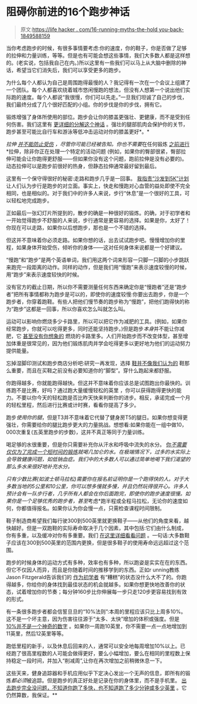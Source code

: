 # 阻碍你前进的16个跑步神话

> 原文:[https://life hacker . com/16-running-myths-the-hold you-back-1849588159](https://lifehacker.com/16-running-myths-that-are-holding-you-back-1849588159)

当你考虑跑步的时候，有很多事情要考虑:你的速度，你的鞋子，你是否做了足够的拉伸和力量训练，等等。但是也有可能会想这些事情，我们大多数人都是这样想的。(老实说，包括我自己在内。)所以这里有一些我们可以马上从大脑中删除的神话，希望当它们消失后，我们可以享受更多的跑步。

为什么每个人都认为自己是周围跑得最慢的人？我记得有一次在一个会议上组建了一个团队。每个人都喜欢绕着城市悠闲慢跑的想法，但没有人想第一个说出他们实际跑的速度。每个人都说“我很慢，你们可以先走。”一旦我们坦诚了自己的步伐，我们最终分成了几个很好匹配的小组。你的步伐是你的步伐，拥有它。

锻炼增强了身体所使用的部位。跑步会让你的膝盖更强壮、更健康，而不是受到任何伤害。我们这里有 [更详细的分解这个神话](https://lifehacker.com/stop-saying-exercise-ruins-your-knees-ffs-1848789932) 。强壮的腿部肌肉会保护你的关节，跑步甚至可能比自行车和游泳等低冲击运动对你的膝盖更好*。*

 *拉伸 [并不能防止受伤](https://lifehacker.com/the-truth-about-stretching-when-it-helps-and-when-it-d-1718270464) ，尽管你可能已经被告知。你也不需要*在任何锻炼 [之前进行](https://lifehacker.com/should-you-stretch-before-or-after-your-workout-1849401371)*拉伸，除非你正在处理一个特定的活动问题 (例如，如果你的臀部很紧，臀部拉伸可能会让你跑得更舒服——但如果你没有这个问题，跑前拉伸是没有必要的)。动态拉伸可以是跑步前很好的热身，但静态拉伸通常最好留到最后。

这里有一个保守得很好的秘密:走路和跑步几乎是一回事。 [我指责“沙发到5K”计划](https://lifehacker.com/the-case-against-couch-to-5k-and-what-to-try-instead-1847387867) 让人们认为步行是跑步的对立面。事实上，快走和慢跑对心血管的益处即使不完全相同，也是相似的。对于我们中的许多人来说，步行“休息”是一个很好的工具，可以轻松地完成跑步。

正如最后一张幻灯片所提到的，散步的确是一种很好的锻炼。的确，对于初学者和一开始觉得跑步不舒服的人来说，步行通常是更容易的选择。如果是你，太好了！你现在可以走路，如果你以后想跑步，那也是一个不错的选择。

但这并不意味着你必须走路。如果你想的话，出去试试跑步吧。慢慢增加你的里程，如果身体开始受伤，倾听你的身体——这对任何身体来说都是一个好建议。

“慢跑”和“跑步”是两个英语单词，我们用这两个词来形容一只脚一只脚的小步跳跃来跑完一段距离的动作。同样的动作，但是我们用“慢跑”来表示速度较慢的时候，用“跑步”来表示速度较快的时候。

没有官方的截止日期，所以你不需要测量任何东西来确定你是“慢跑者”还是“跑步者”把所有事情都称为跑步是可以的，即使你的速度较慢:你要出去跑步，你是一个跑步者，你穿着跑鞋。有些人把他们慢节奏的跑步称为“慢跑”，把他们跑得快的称为“跑步”这都是一回事，所以你喜欢怎么叫就怎么叫。

运动可以影响你燃烧多少卡路里，所以可以把它作为减肥的工具。(例如，如果你经常跑步，你就可以吃得更多，同时还能坚持跑步。)但是跑步*本身*并不能让你减肥，它 [甚至没有你想象的](https://lifehacker.com/exercise-doesnt-burn-as-many-extra-calories-as-you-thin-1847333493) 燃烧的卡路里多。人们开始跑步而不改变体型，甚至增加体重是很常见的，因为他们锻炼肌肉并学会吃得更多以更好地为他们的运动努力提供能量。

忘掉湿脚印测试和跑步商店分析吧:研究一再发现，选择 [鞋并不像我们认为的](https://lifehacker.com/why-youre-overthinking-your-running-shoes-according-to-1849458897) 鞋那么重要，而且在买鞋之前没有必要知道你的“脚型”。穿什么跑起来都舒服。

你跑得越多，你就能跑得越快。但这并不意味着你应该总是试图跑出你最快的。训练跑不是比赛，好吗？通过跑大量缓慢轻松的英里 ，你可以获得跑得更快的能力。不要以你今天的轻松跑是否比昨天快来判断你的进步。相反，承诺完成一个月的轻松里程，然后进行比赛或计时赛，看看你提高了多少。

跑步*使用你的腿*，但是T3并不意味着它代替了健身房T5的腿日。如果你想变得更强壮，你需要给你的腿比跑步更大的力量挑战。想想看:如果你能在一组中做10，000次重复(五英里跑步的步数)，这并不真正等同于力量训练。

喝足够的水很重要，但是你只需要补充你从汗水和呼吸中流失的水分。 [你*不需要仅仅为了完成一个短时间的锻炼*](https://lifehacker.com/4-myths-about-hydration-that-refuse-to-die-1707637866)*就喝几加仑的水。在极端情况下，过多的水实际上会导致健康问题，如低钠血症。我们中的大多数人可以通过简单地喝下我们渴望的那么多水来很好地补充水分。*

 *只有少数比赛(如波士顿马拉松)需要你在报名前证明你是一个跑得快的人。对于大多数当地的5公里和10公里，你可以想多慢就多慢，并且仍然玩得很开心。许多人预计会有一队步行者，几乎所有人都会在你后面跑完，即使你的跑步速度很慢。如果你是一个足够优秀的跑步者，甚至*考虑*跑半程或全程马拉松，无论你的速度如何，你都值得报名。如果你认为你会慢一点，只需检查课程时间限制。

鞋子制造商希望我们每行驶300到500英里就更换鞋子——从他们的角度来看，越快越好。但是一双跑鞋的实际寿命取决于几个因素，其中包括:它们由什么制成，你有多重，以及缓冲对你有多重要。我们 [在这里详细看看问题](https://lifehacker.com/when-you-really-need-to-replace-your-running-shoes-acc-1848654849) 。一句话:大多数鞋子应该在300到500英里的范围内更换，但是很多鞋子的使用寿命远远超过这个范围。

跑步的时候身体的运动方式有多种，效率也有多种，所以跑姿是实实在在的东西。但它不仅因人而异，而且是你随着时间的推移学到的东西。正如r unning教练Jason Fitzgerald告诉我们的 [作为初学者](https://lifehacker.com/how-to-avoid-injuries-as-a-beginning-runner-1833906254) 有“糟糕”的状态没什么大不了的。你跑得越多，你给你的身体找到最佳状态的机会就越多。如果你想更快地改善你的状态，试着增加你的节奏；每分钟160步比你伸展每一步只走120步更容易找到有效的形式。

有一条很多跑步者都会信誓旦旦的“10%法则”:本周的里程应该只比上周多10%。这不是一个坏主意，因为伤害往往源于“太多、太快”增加的体积或强度。但是 [10%并不是一个神奇的数字](https://lifehacker.com/the-fitness-rules-that-are-okay-to-break-1849367244) 。如果你一周跑10英里，你不需要一点一点地增加到11英里，然后12英里等等。

跑低里程的新手，以及休息后回来的人，通常可以安全地每周增加10%以上。已经跑了很高里程数的人可能会做得更好，要么小幅增加，要么在相同的里程数上保持稳定一段时间，并加入“削减周”,让你在再次增加之前稍微休息一下。

这些天来，健身追踪器和手机应用似乎下定决心发出一个无声的信息，即所有的锻炼*都必须*被追踪。但是跑步的真正好处是记录在你的身体里，而不是手机里。 [出去跑步完全没问题，不知道你跑了多快，也不知道跑了多少分钟或多少英里](https://lifehacker.com/how-to-ditch-your-smartwatch-and-jog-like-its-1982-1848933522) 。它仍然算数，我保证。**
